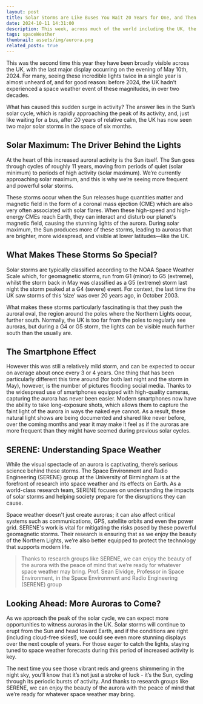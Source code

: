 ```yaml
---
layout: post
title: Solar Storms are Like Buses You Wait 20 Years for One, and Then Two Come at Once!
date: 2024-10-11 14:31:00
description: This week, across much of the world including the UK, the majestic aurora borealis, or Northern Lights, were once again visible to us.
tags: spaceWeather
thumbnail: assets/img/aurora.png
related_posts: true
---
```


This was the second time this year they have been broadly visible across the UK, with the last major display occurring on the evening of May 10th, 2024. For many, seeing these incredible lights twice in a single year is almost unheard of, and for good reason: before 2024, the UK hadn’t experienced a space weather event of these magnitudes, in over two decades.

What has caused this sudden surge in activity? The answer lies in the Sun’s solar cycle, which is rapidly approaching the peak of its activity, and, just like waiting for a bus, after 20 years of relative calm, the UK has now seen two major solar storms in the space of six months.

## Solar Maximum: The Driver Behind the Lights

At the heart of this increased auroral activity is the Sun itself. The Sun goes through cycles of roughly 11 years, moving from periods of quiet (solar minimum) to periods of high activity (solar maximum). We’re currently approaching solar maximum, and this is why we’re seeing more frequent and powerful solar storms.

These storms occur when the Sun releases huge quantities matter and magnetic field in the form of a coronal mass ejection (CME) which are also very often associated with solar flares. When these high-speed and high-energy CMEs reach Earth, they can interact and disturb our planet's magnetic field, causing the stunning lights of the aurora. During solar maximum, the Sun produces more of these storms, leading to auroras that are brighter, more widespread, and visible at lower latitudes—like the UK.

## What Makes These Storms So Special?

Solar storms are typically classified according to the NOAA Space Weather Scale which, for geomagnetic storms, run from G1 (minor) to G5 (extreme), whilst the storm back in May was classified as a G5 (extreme) storm last night the storm peaked at a G4 (severe) event. For context, the last time the UK saw storms of this ‘size’ was over 20 years ago, in October 2003.

What makes these storms particularly fascinating is that they push the auroral oval, the region around the poles where the Northern Lights occur, further south. Normally, the UK is too far from the poles to regularly see auroras, but during a G4 or G5 storm, the lights can be visible much further south than the usually are.

## The Smartphone Effect

However this was still a relatively mild storm, and can be expected to occur on average about once every 3 or 4 years. One thing that has been particularly different this time around (for both last night and the storm in May), however, is the number of pictures flooding social media. Thanks to the widespread use of smartphones equipped with high-quality cameras, capturing the aurora has never been easier. Modern smartphones now have the ability to take long-exposure shots, which allows them to capture the faint light of the aurora in ways the naked eye cannot. As a result, these natural light shows are being documented and shared like never before, over the coming months and year it may make it feel as if the auroras are more frequent than they might have seemed during previous solar cycles.

## SERENE: Understanding Space Weather

While the visual spectacle of an aurora is captivating, there’s serious science behind these storms. The Space Environment and Radio Engineering (SERENE) group at the University of Birmingham is at the forefront of research into space weather and its effects on Earth. As a world-class research team, SERENE focuses on understanding the impacts of solar storms and helping society prepare for the disruptions they can cause.

Space weather doesn't just create auroras; it can also affect critical systems such as communications, GPS, satellite orbits and even the power grid. SERENE's work is vital for mitigating the risks posed by these powerful geomagnetic storms. Their research is ensuring that as we enjoy the beauty of the Northern Lights, we’re also better equipped to protect the technology that supports modern life.

> Thanks to research groups like SERENE, we can enjoy the beauty of the aurora with the peace of mind that we’re ready for whatever space weather may bring.
> Prof. Sean Elvidge, Professor in Space Environment, in the Space Environment and Radio Engineering (SERENE) group

## Looking Ahead: More Auroras to Come?

As we approach the peak of the solar cycle, we can expect more opportunities to witness auroras in the UK. Solar storms will continue to erupt from the Sun and head toward Earth, and if the conditions are right (including cloud-free skies!), we could see even more stunning displays over the next couple of years. For those eager to catch the lights, staying tuned to space weather forecasts during this period of increased activity is key.

The next time you see those vibrant reds and greens shimmering in the night sky, you’ll know that it’s not just a stroke of luck - it’s the Sun, cycling through its periodic bursts of activity. And thanks to research groups like SERENE, we can enjoy the beauty of the aurora with the peace of mind that we’re ready for whatever space weather may bring.
